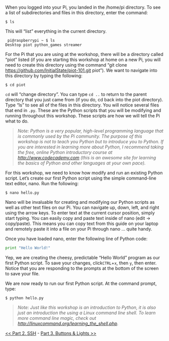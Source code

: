 When you logged into your Pi, you landed in the /home/pi directory. To see a list of subdirectories and files in this directory, enter the command:

```
$ ls
```

This will “list” everything in the current directory.

```
￼pi@raspberrypi ~ $ ls
Desktop piot python_games streamer
```

For the Pi that you are using at the workshop, there will be a directory called “piot” listed (if you are starting this workshop at home on a new Pi, you will need to create this directory using the command “git clone https://github.com/InitialState/piot-101.git piot”). We want to navigate into this directory by typing the following:

```
$ cd piot
```

`cd` will “change directory”. You can type `cd ..` to return to the parent directory that you just came from (if you do, cd back into the piot directory). Type “ls” to see all of the files in this directory. You will notice several files that end in `.py`. These are the Python scripts that you will be modifying and running throughout this workshop. These scripts are how we will tell the Pi what to do.

> *Note: Python is a very popular, high-level programming language that is commonly used by the Pi community. The purpose of this workshop is not to teach you Python but to introduce you to Python. If you are interested in learning more about Python, I recommend taking the free, online Python introductory course at http://www.codecademy.com (this is an awesome site for learning the basics of Python and other languages at your own pace).*

For this workshop, we need to know how modify and run an existing Python script. Let’s create our first Python script using the simple command-line text editor, nano. Run the following:

```
$ nano hello.py
```

Nano will be invaluable for creating and modifying our Python scripts as well as other text files on our Pi. You can navigate up, down, left, and right using the arrow keys. To enter text at the current cursor position, simply start typing. You can easily copy and paste text inside of nano (edit -> copy/paste). This means you can copy text from this guide on your laptop and remotely paste it into a file on your Pi through nano ... quite handy.

Once you have loaded nano, enter the following line of Python code:

```python
print "Hello World!"
```

Yep, we are creating the cheesy, predictable “Hello World” program as our first Python script. To save your changes, click`CTRL`+`x`, then `y`, then enter. Notice that you are responding to the prompts at the bottom of the screen to save your file.

We are now ready to run our first Python script. At the command prompt, type:

```
$ python hello.py
```

> *Note: Just like this workshop is an introduction to Python, it is also just an introduction the using a Linux command line shell. To learn more command line magic, check out http://linuxcommand.org/learning_the_shell.php.*


[<< Part 2. SSH](Part-2.-SSH) - [Part 3. Buttons & Lights >>](Part-3.-Buttons-&-Lights)
